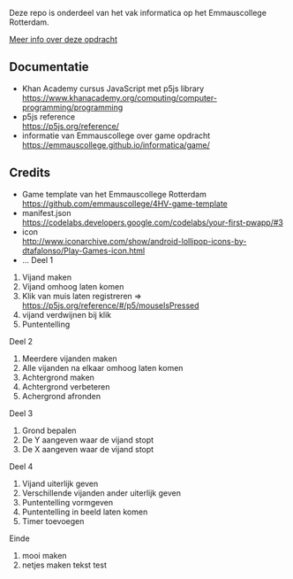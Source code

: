 Deze repo is onderdeel van het vak informatica op het Emmauscollege Rotterdam.

[Meer info over deze opdracht](https://informatica.emmauscollege.nl/)

## Documentatie
- Khan Academy cursus JavaScript met p5js library <br>
https://www.khanacademy.org/computing/computer-programming/programming
- p5js reference <br>
https://p5js.org/reference/
- informatie van Emmauscollege over game opdracht <br>
https://emmauscollege.github.io/informatica/game/

## Credits
- Game template van het Emmauscollege Rotterdam <br>
        https://github.com/emmauscollege/4HV-game-template
- manifest.json <br>
        https://codelabs.developers.google.com/codelabs/your-first-pwapp/#3
- icon <br>
        http://www.iconarchive.com/show/android-lollipop-icons-by-dtafalonso/Play-Games-icon.html
- ...
Deel 1

1. Vijand maken
2. Vijand omhoog laten komen
3. Klik van muis laten registreren => https://p5js.org/reference/#/p5/mouseIsPressed
4. vijand verdwijnen bij klik
5. Puntentelling

Deel 2

1. Meerdere vijanden maken
2. Alle vijanden na elkaar omhoog laten komen
3. Achtergrond maken
4. Achtergrond verbeteren
5. Achergrond afronden

Deel 3

1. Grond bepalen
2. De Y aangeven waar de vijand stopt
3. De X aangeven waar de vijand stopt


Deel 4

1. Vijand uiterlijk geven
2. Verschillende vijanden ander uiterlijk geven
3. Puntentelling vormgeven
4. Puntentelling in beeld laten komen
5. Timer toevoegen


Einde

1. mooi maken
2. netjes maken
tekst test